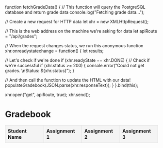 <!DOCTYPE html>
function fetchGradeData() {
    // This function will query the PostgreSQL database and return grade data
    console.log("Fetching grade data...");

 // Create a new request for HTTP data
    let xhr = new XMLHttpRequest();

// This is the web address on the machine we're asking for data
    let apiRoute = "/api/grades";

 // When the request changes status, we run this anonymous function
    xhr.onreadystatechange = function() {
        let results;

 // Let's check if we're done
        if (xhr.readyState == xhr.DONE) {
            // Check if we're successful
            if (xhr.status >= 200) {
                console.error("Could not get grades. \nStatus: ${xhr.status}");
            }

 // And then call the function to update the HTML with our data!
            populateGradebook(JSON.parse(xhr.responseText));
        }
    }.bind(this);

 xhr.open("get", apiRoute, true);
    xhr.send();
<html lang="en">
<head>
    <meta charset="UTF-8">
    <meta name="viewport" content="width=device-width, initial-scale=1.0">
    <title>Gradebook</title>
    <style>
        table {
            width: 100%;
            border-collapse: collapse;
        }
        th, td {
            border: 1px solid #ddd;
            padding: 8px;
            text-align: left;
        }
        th {
            background-color: #f4f4f4;
        }
    </style>
</head>
<body>
    <h1>Gradebook</h1>
    <table id="gradebook">
        <thead>
            <tr> 
                <th>Student Name</th>
                <th>Assignment 1</th>
                <th>Assignment 2</th>
                <th>Assignment 3</th>
                <!-- Add more assignment columns as needed -->
            </tr>
        </thead>
        <tbody>
            <!-- Rows will be populated dynamically with JavaScript -->
        </tbody>
    </table>
    <script src="gradebookjs"></script>
</body>
</html>
